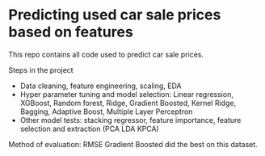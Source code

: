 # Predicting used car sale prices based on features

This repo contains all code used to predict car sale prices.

Steps in the project
- Data cleaning, feature engineering, scaling, EDA
- Hyper parameter tuning and model selection: Linear regression, XGBoost, Random forest, Ridge, Gradient Boosted, Kernel Ridge, Bagging, Adaptive Boost, Multiple Layer Perceptron
- Other model tests: stacking regressor, feature importance, feature selection and extraction (PCA LDA KPCA)

Method of evaluation: RMSE
Gradient Boosted did the best on this dataset.
